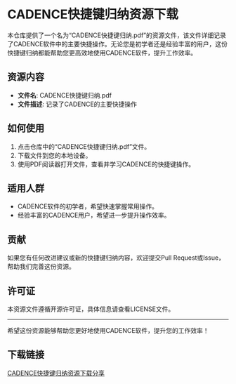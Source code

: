 # CADENCE快捷键归纳资源下载

本仓库提供了一个名为“CADENCE快捷键归纳.pdf”的资源文件，该文件详细记录了CADENCE软件中的主要快捷操作。无论您是初学者还是经验丰富的用户，这份快捷键归纳都能帮助您更高效地使用CADENCE软件，提升工作效率。

## 资源内容

- **文件名**: CADENCE快捷键归纳.pdf
- **文件描述**: 记录了CADENCE的主要快捷操作

## 如何使用

1. 点击仓库中的“CADENCE快捷键归纳.pdf”文件。
2. 下载文件到您的本地设备。
3. 使用PDF阅读器打开文件，查看并学习CADENCE的快捷键操作。

## 适用人群

- CADENCE软件的初学者，希望快速掌握常用操作。
- 经验丰富的CADENCE用户，希望进一步提升操作效率。

## 贡献

如果您有任何改进建议或新的快捷键归纳内容，欢迎提交Pull Request或Issue，帮助我们完善这份资源。

## 许可证

本资源文件遵循开源许可证，具体信息请查看LICENSE文件。

---

希望这份资源能够帮助您更好地使用CADENCE软件，提升您的工作效率！

## 下载链接

[CADENCE快捷键归纳资源下载分享](https://pan.quark.cn/s/c4523a823ddb)